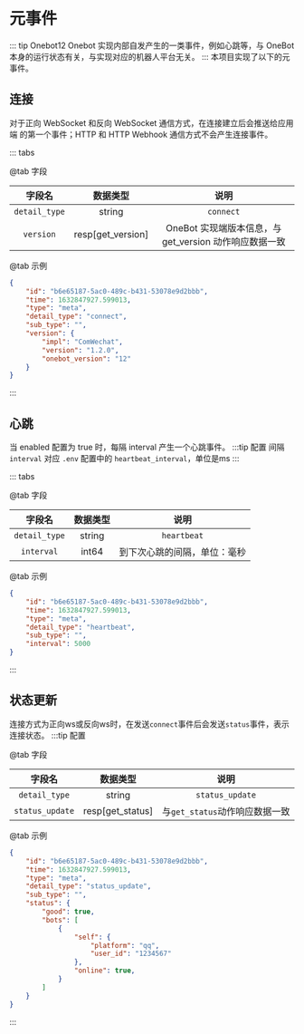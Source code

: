 # 元事件
::: tip Onebot12
Onebot 实现内部自发产生的一类事件，例如心跳等，与 OneBot 本身的运行状态有关，与实现对应的机器人平台无关。
:::
本项目实现了以下的元事件。
## 连接<Badge text="标准" type="success" />
对于正向 WebSocket 和反向 WebSocket 通信方式，在连接建立后会推送给应用端
的第一个事件；HTTP 和 HTTP Webhook 通信方式不会产生连接事件。

::: tabs

@tab 字段

|    字段名    | 数据类型 |        说明         |
| :----------: | :------: | :-----------------: |
| `detail_type` | string | `connect` |
| `version` | resp[get_version] | OneBot 实现端版本信息，与 get_version 动作响应数据一致|

@tab 示例
```json
{
    "id": "b6e65187-5ac0-489c-b431-53078e9d2bbb",
    "time": 1632847927.599013,
    "type": "meta",
    "detail_type": "connect",
    "sub_type": "",
    "version": {
        "impl": "ComWechat",
        "version": "1.2.0",
        "onebot_version": "12"
    }
}
```

:::

## 心跳<Badge text="标准" type="success" />
当 enabled 配置为 true 时，每隔 interval 产生一个心跳事件。
:::tip 配置
间隔 `interval` 对应 `.env` 配置中的 `heartbeat_interval`，单位是ms
:::

::: tabs

@tab 字段

|    字段名    | 数据类型 |        说明         |
| :----------: | :------: | :-----------------: |
| `detail_type` | string | `heartbeat` |
| `interval` | int64 | 到下次心跳的间隔，单位：毫秒 |

@tab 示例

```json
{
    "id": "b6e65187-5ac0-489c-b431-53078e9d2bbb",
    "time": 1632847927.599013,
    "type": "meta",
    "detail_type": "heartbeat",
    "sub_type": "",
    "interval": 5000
}
```

:::

## 状态更新<Badge text="标准" type="success" />
连接方式为正向ws或反向ws时，在发送`connect`事件后会发送`status`事件，表示连接状态。
:::tip 配置

@tab 字段

|    字段名    | 数据类型 |        说明         |
| :----------: | :------: | :-----------------: |
| `detail_type` | string | `status_update` |
| `status_update` | resp[get_status] | 与`get_status`动作响应数据一致 |

@tab 示例

```json
{
    "id": "b6e65187-5ac0-489c-b431-53078e9d2bbb",
    "time": 1632847927.599013,
    "type": "meta",
    "detail_type": "status_update",
    "sub_type": "",
    "status": {
        "good": true,
        "bots": [
            {
                "self": {
                    "platform": "qq",
                    "user_id": "1234567"
                },
                "online": true,
            }
        ]
    }
}

```

:::

